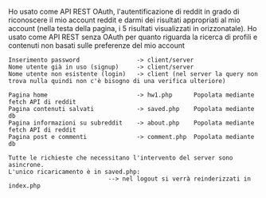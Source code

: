 Ho usato come API REST OAuth, l'autentificazione di reddit in grado di riconoscere il mio account reddit e darmi dei risultati appropriati al mio account (nella testa della pagina, i 5 risultati visualizzati in orizzonatale).
Ho usato come API REST senza OAuth per quanto riguarda la ricerca di profili e contenuti non basati sulle preferenze del mio account


<!-- #region ==== Controlli client/server ==== -->
    Inserimento password                -> client/server
    Nome utente già in uso (signup)     -> client/server
    Nome utente non esistente (login)   -> client (nel server la query non trova nulla quindi non c'è bisogno di una verifica ulteriore)
<!-- #endregion -->

<!-- #region ==== PAGINE DISPONIBILI ==== -->
    Pagina home                         -> hw1.php      Popolata mediante fetch API di reddit
    Pagina contenuti salvati            -> saved.php    Popolata mediante db
    Pagina informazioni su subreddit    -> about.php    Popolata mediante fetch API di reddit
    Pagina post e commenti              -> comment.php  Popolata mediante db
<!-- #endregion -->

<!-- #region ==== RICHIESTE ASINCRONE ==== -->
    Tutte le richieste che necessitano l'intervento del server sono asincrone.
    L'unico ricaricamento è in saved.php:
                                --> nel logout si verrà reinderizzati in index.php
<!-- #endregion -->